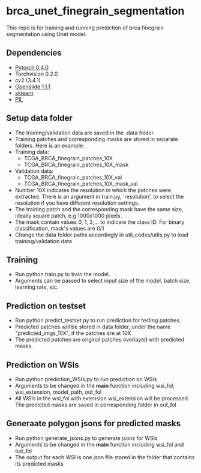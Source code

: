 # brca_unet_finegrain_segmentation

This repo is for training and running prediction of brca finegrain segmentation using Unet model.


## Dependencies

 - [Pytorch 0.4.0](http://pytorch.org/)
 - Torchvision 0.2.0
 - cv2 (3.4.1)
 - [Openslide 1.1.1](https://openslide.org/api/python/)
 - [sklearn](https://scikit-learn.org/stable/)
 - [PIL](https://pillow.readthedocs.io/en/3.1.x/reference/Image.html)

## Setup data folder

- The training/validation data are saved in the .data folder
- Training patches and corresponding masks are stored in separate folders. Here is an example:
- Training data:
    + TCGA_BRCA_finegrain_patches_10X
    + TCGA_BRCA_finegrain_patches_10X_mask
- Validation data:
    + TCGA_BRCA_finegrain_patches_10X_val
    + TCGA_BRCA_finegrain_patches_10X_mask_val
- Number 10X indicates the resolution in which the patches were extracted. There is an argument in train.py, 'resolution', to select the resolution if you have different resolution settings.
- The training patch and the corresponding mask have the same size, ideally square patch, e.g 1000x1000 pixels.
- The mask contain values 0, 1, 2,... to indicate the class ID. For binary classification, mask's values are 0/1
- Change the data folder paths accordingly in util_codes/utils.py to load training/validation data

## Training

- Run python train.py to train the model.
- Arguments can be passed to select input size of the model, batch size, learning rate, etc.

## Prediction on testset

- Run python predict_testset.py to run prediction for testing patches.
- Predicted patches will be stored in data folder, under the name "predicted_imgs_10X", if the patches are at 10X
- The predicted patches are original patches overlayed with predicted masks.

## Prediction on WSIs

- Run python prediction_WSIs.py to run prediction on WSIs
- Arguments to be changed in the __main__ function including wsi_fol, wsi_extension, model_path, out_fol
- All WSIs in the wsi_fol with extension wsi_extension will be processed. The predicted masks are saved in corresponding folder in out_fol

## Generaate polygon jsons for predicted masks

- Run python generate_jsons.py to generate jsons for WSIs
- Arguments to be changed in the __main__ function including wsi_fol and out_fol
- The output for each WSI is one json file stored in the folder that contains its predicted masks
